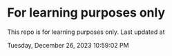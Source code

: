 # For learning purposes only
This repo is for learning purposes only.
Last updated at

Tuesday, December 26, 2023 10:59:02 PM

